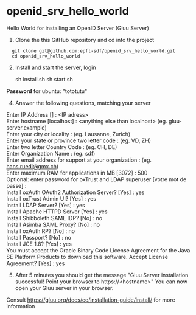 # openid_srv_hello_world
Hello World for installing an OpenID Server (Gluu Server)

1. Clone the this GitHub repository and cd into the project
  ```
    git clone git@github.com:epfl-sdf/openid_srv_hello_world.git
    cd openid_srv_hello_world
  ```
  
  
2. Install and start the server, login
 
    sh install.sh
    sh start.sh
  
  
  

  <strong>Password</strong> for ubuntu: "tototutu"

4. Answer the following questions, matching your server

Enter IP Address [] : \<IP adress\><br>
Enter hostname [localhost] : \<anything else than localhost\> (eg. gluu-server.example)<br>
Enter your city or locality : (eg. Lausanne, Zurich)<br>
Enter your state or province two letter code : (eg. VD, ZH)<br>
Enter two letter Country Code : (eg. CH, DE)<br>
Enter Organization Name : (eg. sdf)<br>
Enter email address for support at your organization : (eg. hans.ruedi@gmx.ch)<br>
Enter maximum RAM for applications in MB [3072] : 500<br> 
Optional: enter password for oxTrust and LDAP superuser [votre mot de passe] : <br>
Install oxAuth OAuth2 Authorization Server? [Yes] : yes<br>
Install oxTrust Admin UI? [Yes] : yes<br>
Install LDAP Server? [Yes] : yes<br>
Install Apache HTTPD Server [Yes] : yes<br>
Install Shibboleth SAML IDP? [No] : no<br>
Install Asimba SAML Proxy? [No] : no<br>
Install oxAuth RP? [No] : no<br>
Install Passport? [No] : no<br>
Install JCE 1.8? [Yes] : yes<br>
You must accept the Oracle Binary Code License Agreement for the Java SE Platform Products to download this software. Accept License Agreement? [Yes] : yes<br>

5. After 5 minutes you should get the message "Gluu Server installation successful! Point your browser to https://\<hostname\>"
   You can now open your Gluu server in your browser.

Consult https://gluu.org/docs/ce/installation-guide/install/ for more information
